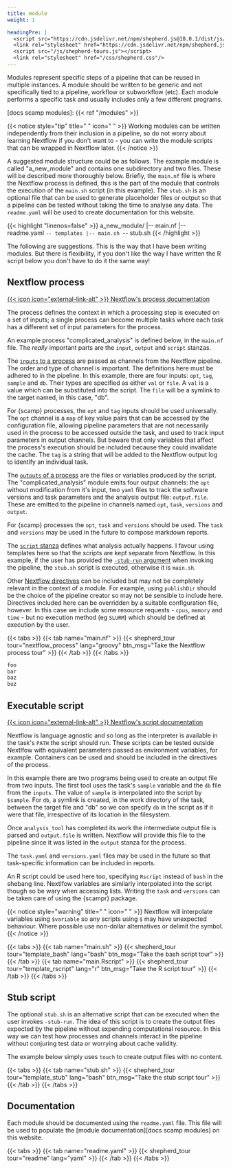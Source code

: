```yaml
---
title: module
weight: 1

headingPre: |
  <script src="https://cdn.jsdelivr.net/npm/shepherd.js@10.0.1/dist/js/shepherd.min.js"></script>
  <link rel="stylesheet" href="https://cdn.jsdelivr.net/npm/shepherd.js@10.0.1/dist/css/shepherd.css"/>
  <script src="/js/shepherd-tours.js"></script>
  <link rel="stylesheet" href="/css/shepherd.css"/>
---
```


Modules represent specific steps of a pipeline that can be reused in multiple instances. A module should be written to be generic and not specifically tied to a pipeline, workflow or subworkflow (etc). Each module performs a specific task and usually includes only a few different programs.

<!--more-->

[nf docs process]: https://www.nextflow.io/docs/latest/process.html
[nf docs process inputs]: https://www.nextflow.io/docs/latest/process.html#input
[nf docs process outputs]: https://www.nextflow.io/docs/latest/process.html#outputs
[nf docs process script]: https://www.nextflow.io/docs/latest/process.html#script
[nf docs process stub]: https://www.nextflow.io/docs/latest/process.html#stub
[nf docs process directives]: https://www.nextflow.io/docs/latest/process.html#directives

[docs scamp modules]: {{< ref "/modules" >}}

{{< notice style="tip" title=" " icon=" " >}}
Working modules can be written independently from their inclusion in a pipeline, so do not worry about learning Nextflow if you don't want to - you can write the module scripts that can be wrapped in Nextflow later.
{{< /notice >}}

A suggested module structure could be as follows. The example module is called "a_new_module" and contains one subdirectory and two files. These will be described more thoroughly below. Briefly, the `main.nf` file is where the Nextflow process is defined, this is the part of the module that controls the execution of the `main.sh` script (in this example). The `stub.sh` is an optional file that can be used to generate placeholder files or output so that a pipeline can be tested without taking the time to analyse any data. The `readme.yaml` will be used to create documentation for this website.

{{< highlight "linenos=false" >}}
a_new_module/
|-- main.nf
|-- readme.yaml
`-- templates
    |-- main.sh
    `-- stub.sh
{{< /highlight >}}

The following are suggestions. This is the way that I have been writing modules. But there is flexibility, if you don't like the way I have written the R script below you don't have to do it the same way!

## Nextflow process

[{{< icon icon="external-link-alt" >}} Nextflow's process documentation][nf docs process]

The process defines the context in which a processing step is executed on a set of inputs; a single process can become multiple tasks where each task has a different set of input parameters for the process.

An example process "complicated_analysis" is defined below, in the `main.nf` file. The _really_ important parts are the `input`, `output` and `script` stanzas.

The [`inputs` to a process][nf docs process inputs] are passed as channels from the Nextflow pipeline. The order and type of channel is important. The definitions here must be adhered to in the pipeline. In this example, there are four inputs: `opt`, `tag`, `sample` and `db`. Their types are specified as either `val` or `file`. A `val` is a value which can be substituted into the script. The `file` will be a symlink to the target named, in this case, "db".

For {scamp} processes, the `opt` and `tag` inputs should be used universally. The `opt` channel is a `map` of key value pairs that can be accessed by the configuration file, allowing pipeline parameters that are not necessarily used in the process to be accessed outside the task, and used to track input parameters in output channels. But beware that only variables that affect the process's execution should be included because they could invalidate the cache. The `tag` is a string that will be added to the Nextflow output log to identify an individual task.

The [`outputs` of a process][nf docs process outputs] are the files or variables produced by the script. The "complicated_analysis" module emits four output channels: the `opt` without modification from it's input, two `yaml` files to track the software versions and task parameters and the analysis output file: `output.file`. These are emitted to the pipeline in channels named `opt`, `task`, `versions` and `output`.

For {scamp} processes the `opt`, `task` and `versions` should be used. The `task` and `versions` may be used in the future to compose markdown reports.

The [`script` stanza][nf docs process script] defines what analysis actually happens. I favour using templates here so that the scripts are kept separate from Nextflow. In this example, if the user has provided the [`-stub-run` argument][nf docs process stub] when invoking the pipeline, the `stub.sh` script is executed, otherwise it is `main.sh`.

Other [Nextflow directives][nf docs process directives] can be included but may not be completely relevant in the context of a module. For example, using `publishDir` should be the choice of the pipeline creator so may not be sensible to include here. Directives included here can be overridden by a suitable configuration file, however. In this case we include some resource requests - `cpus`, `memory` and `time` - but no execution method (eg `SLURM`) which should be defined at execution by the user.

{{< tabs >}}
{{< tab name="main.nf" >}}
{{< shepherd_tour tour="nextflow_process" lang="groovy" btn_msg="Take the Nextflow process tour" >}}
{{< /tab >}}
{{< /tabs >}}

```bash
foo
bar
baz
buz
```

## Executable script

[{{< icon icon="external-link-alt" >}} Nextflow's script documentation][nf docs process script]

Nextflow is language agnostic and so long as the interpreter is available in the task's `PATH` the script should run. These scripts can be tested outside Nextlfow with equivalent parameters passed as environment variables, for example. Containers can be used and should be included in the directives of the process.

In this example there are two programs being used to create an output file from two inputs. The first tool uses the task's `sample` variable and the `db` file from the `inputs`. The value of `sample` is interpolated into the script by `$sample`. For `db`, a symlink is created, in the work directory of the task, between the target file and "db" so we can specify `db` in the script as if it were that file, irrespective of its location in the filesystem.

Once `analysis_tool` has completed its work the intermediate output file is parsed and `output.file` is written. Nextflow will provide this file to the pipeline since it was listed in the `output` stanza for the process.

The `task.yaml` and `versions.yaml` files may be used in the future so that task-specific information can be included in reports.

An R script could be used here too, specifying `Rscript` instead of `bash` in the shebang line. Nextlfow variables are similarly interpolated into the script though so be wary when accessing lists. Writing the `task` and `versions` can be taken care of using the {scampr} package.

{{< notice style="warning" title=" " icon=" " >}}
Nextflow will interpolate variables using `$variable` so any scripts using `$` may have unexpected behaviour. Where possible use non-dollar alternatives or delimit the symbol.
{{< /notice >}}

{{< tabs >}}
{{< tab name="main.sh" >}}
{{< shepherd_tour tour="template_bash" lang="bash" btn_msg="Take the bash script tour" >}}
{{< /tab >}}
{{< tab name="main.Rscript" >}}
{{< shepherd_tour tour="template_rscript" lang="r" btn_msg="Take the R script tour" >}}
{{< /tab >}}
{{< /tabs >}}

## Stub script

The optional `stub.sh` is an alternative script that can be executed when the user invokes `-stub-run`. The idea of this script is to create the output files expected by the pipeline without expending computational resource. In this way we can test how processes and channels interact in the pipeline without conjuring test data or worrying about cache validity.

The example below simply uses `touch` to create output files with no content.

{{< tabs >}}
{{< tab name="stub.sh" >}}
{{< shepherd_tour tour="template_stub" lang="bash" btn_msg="Take the stub script tour" >}}
{{< /tab >}}
{{< /tabs >}}

## Documentation

Each module should be documented using the `readme.yaml` file. This file will be used to populate the [module documentation][docs scamp modules] on this website.

{{< tabs >}}
{{< tab name="readme.yaml" >}}
{{< shepherd_tour tour="readme" lang="yaml" >}}
{{< /tab >}}
{{< /tabs >}}
